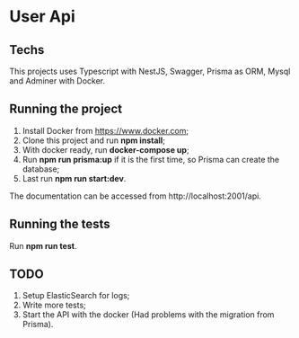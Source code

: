 # User Api

## Techs

This projects uses Typescript with NestJS, Swagger, Prisma as ORM, Mysql and Adminer with Docker.

## Running the project

1. Install Docker from https://www.docker.com;
2. Clone this project and run **npm install**;
3. With docker ready, run **docker-compose up**;
4. Run **npm run prisma:up** if it is the first time, so Prisma can create the database;
5. Last run **npm run start:dev**.

The documentation can be accessed from http://localhost:2001/api. 

## Running the tests

Run **npm run test**.

## TODO

1. Setup ElasticSearch for logs;
2. Write more tests;
3. Start the API with the docker (Had problems with the migration from Prisma).